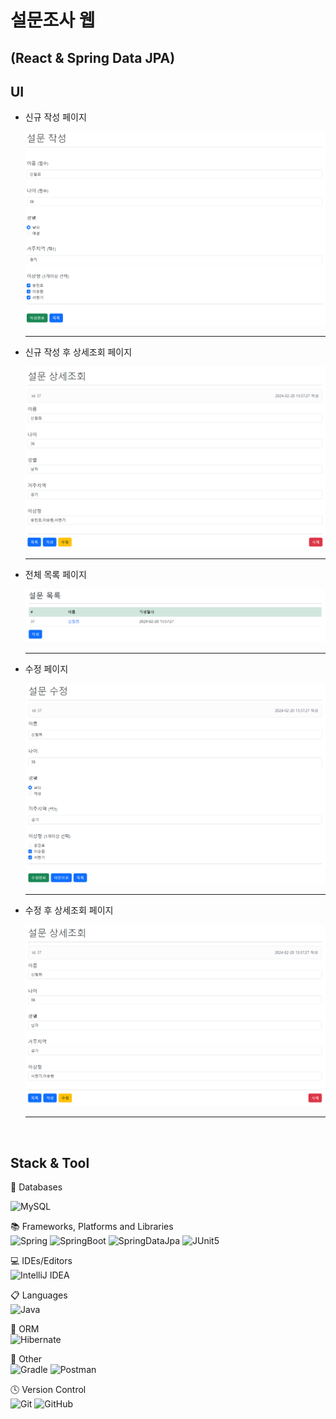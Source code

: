 <h1>설문조사 웹</h1>
<h2>(React & Spring Data JPA)</h2>

<h2>UI</h2>

<ul>
<li>신규 작성 페이지</li>

![1-SurveyServer Create Page.png](doc%2FpageScreenshot%2F1-SurveyServer%20Create%20Page.png)<hr>

<li>신규 작성 후 상세조회 페이지</li>

![2-SurveyServer Detail Page.png](doc%2FpageScreenshot%2F2-SurveyServer%20Detail%20Page.png)<hr>

<li>전체 목록 페이지</li>

![3-SurveyServer List Page.png](doc%2FpageScreenshot%2F3-SurveyServer%20List%20Page.png)<hr>

<li>수정 페이지</li>

![4-SurveyServer Update Page.png](doc%2FpageScreenshot%2F4-SurveyServer%20Update%20Page.png)<hr>

<li>수정 후 상세조회 페이지</li>

![5-SurveyServer Detail Page after Update.png](doc%2FpageScreenshot%2F5-SurveyServer%20Detail%20Page%20after%20Update.png)<hr>

</ul>

<br>
<h2>Stack & Tool</h2>
💾 Databases<br>

![MySQL](https://img.shields.io/badge/mysql-%2300f.svg?style=for-the-badge&logo=mysql&logoColor=white)

📚 Frameworks, Platforms and Libraries<br>
![Spring](https://img.shields.io/badge/spring-%236DB33F.svg?style=for-the-badge&logo=spring&logoColor=white)
![SpringBoot](https://img.shields.io/badge/springboot-6DB33F?style=for-the-badge&logo=springboot&logoColor=white)
![SpringDataJpa](https://img.shields.io/badge/springdatajpa-6DB33F?style=for-the-badge&logo=springdatajpa&logoColor=white)
![JUnit5](https://img.shields.io/badge/JUnit5-25A162?style=for-the-badge&logo=JUnit5&logoColor=white)

💻 IDEs/Editors<br>
![IntelliJ IDEA](https://img.shields.io/badge/IntelliJIDEA-000000.svg?style=for-the-badge&logo=intellij-idea&logoColor=white)

📋 Languages<br>
![Java](https://img.shields.io/badge/java-%23ED8B00.svg?style=for-the-badge&logo=openjdk&logoColor=white)

🎋 ORM<br>
![Hibernate](https://img.shields.io/badge/Hibernate-59666C?style=for-the-badge&logo=Hibernate&logoColor=white)

🥅 Other<br>
![Gradle](https://img.shields.io/badge/Gradle-02303A.svg?style=for-the-badge&logo=Gradle&logoColor=white)
![Postman](https://img.shields.io/badge/Postman-FF6C37?style=for-the-badge&logo=postman&logoColor=white)

🕓 Version Control<br>
![Git](https://img.shields.io/badge/git-%23F05033.svg?style=for-the-badge&logo=git&logoColor=white)
![GitHub](https://img.shields.io/badge/github-%23121011.svg?style=for-the-badge&logo=github&logoColor=white)

